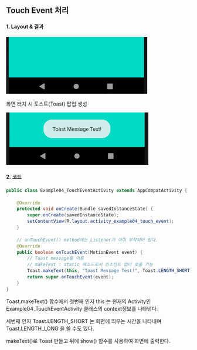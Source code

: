 ## Touch Event 처리

#### 1. Layout & 결과 

![TouchEvent01](./image/TouchEvent_01.png)

화면 터치 시 토스트(Toast) 팝업 생성

![TouchEvent01](./image/TouchEvent_02.png)



#### 2. 코드

```java
public class Example04_TouchEventActivity extends AppCompatActivity {

    @Override
    protected void onCreate(Bundle savedInstanceState) {
        super.onCreate(savedInstanceState);
        setContentView(R.layout.activity_example04_touch_event);
    }

    // onTouchEvent() method에는 Listener가 이미 부착되어 있다.
    @Override
    public boolean onTouchEvent(MotionEvent event) {
        // Toast message를 이용
        // makeText : static 메소드로서 인스턴트 없이 호출 가능
        Toast.makeText(this, "Toast Message Test!", Toast.LENGTH_SHORT).show();
        return super.onTouchEvent(event);
    }
}
```

Toast.makeText() 함수에서 첫번째 인자 this 는 현재의 Activity인 Example04_TouchEventActivity 클래스의 context정보를 나타낸다.

세번째 인자 Toast.LENGTH_SHORT 는 화면에 띄우는 시간을 나타내며 Toast.LENGTH_LONG 을 쓸 수도 있다.

makeText()로 Toast 만들고 뒤에 show() 함수를 사용하여 화면에 출력한다.



